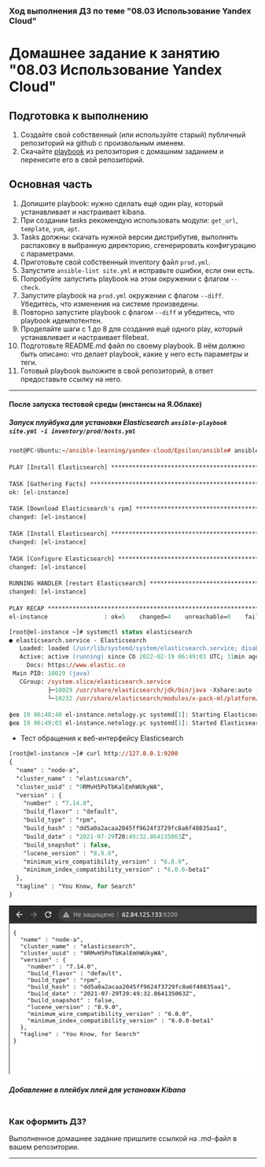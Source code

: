 ### Ход выполнения ДЗ по теме "08.03 Использование Yandex Cloud"

# Домашнее задание к занятию "08.03 Использование Yandex Cloud"

## Подготовка к выполнению
1. Создайте свой собственный (или используйте старый) публичный репозиторий на github с произвольным именем.
2. Скачайте [playbook](./playbook/) из репозитория с домашним заданием и перенесите его в свой репозиторий.

## Основная часть
1. Допишите playbook: нужно сделать ещё один play, который устанавливает и настраивает kibana.
2. При создании tasks рекомендую использовать модули: `get_url`, `template`, `yum`, `apt`.
3. Tasks должны: скачать нужной версии дистрибутив, выполнить распаковку в выбранную директорию, сгенерировать конфигурацию с параметрами.
4. Приготовьте свой собственный inventory файл `prod.yml`.
5. Запустите `ansible-lint site.yml` и исправьте ошибки, если они есть.
6. Попробуйте запустить playbook на этом окружении с флагом `--check`.
7. Запустите playbook на `prod.yml` окружении с флагом `--diff`. Убедитесь, что изменения на системе произведены.
8. Повторно запустите playbook с флагом `--diff` и убедитесь, что playbook идемпотентен.
9. Проделайте шаги с 1 до 8 для создания ещё одного play, который устанавливает и настраивает filebeat.
10. Подготовьте README.md файл по своему playbook. В нём должно быть описано: что делает playbook, какие у него есть параметры и теги.
11. Готовый playbook выложите в свой репозиторий, в ответ предоставьте ссылку на него.

---

#### После запуска тестовой среды (инстансы на Я.Облаке) 
##### Запуск плуйбука для установки Elasticsearch `ansible-playbook site.yml -i inventory/prod/hosts.yml `

```ps
root@PC-Ubuntu:~/ansible-learning/yandex-cloud/Epsilon/ansible# ansible-playbook site.yml -i inventory/prod/hosts.yml 

PLAY [Install Elasticsearch] *********************************************************************************************************************************************************************************

TASK [Gathering Facts] ***************************************************************************************************************************************************************************************
ok: [el-instance]

TASK [Download Elasticsearch's rpm] **************************************************************************************************************************************************************************
changed: [el-instance]

TASK [Install Elasticsearch] *********************************************************************************************************************************************************************************
changed: [el-instance]

TASK [Configure Elasticsearch] *******************************************************************************************************************************************************************************
changed: [el-instance]

RUNNING HANDLER [restart Elasticsearch] **********************************************************************************************************************************************************************
changed: [el-instance]

PLAY RECAP ***************************************************************************************************************************************************************************************************
el-instance                : ok=5    changed=4    unreachable=0    failed=0    skipped=0    rescued=0    ignored=0  
```

```ps
[root@el-instance ~]# systemctl status elasticsearch
● elasticsearch.service - Elasticsearch
   Loaded: loaded (/usr/lib/systemd/system/elasticsearch.service; disabled; vendor preset: disabled)
   Active: active (running) since Сб 2022-02-19 06:49:03 UTC; 11min ago
     Docs: https://www.elastic.co
 Main PID: 10029 (java)
   CGroup: /system.slice/elasticsearch.service
           ├─10029 /usr/share/elasticsearch/jdk/bin/java -Xshare:auto -Des.networkaddress.cache.ttl=60 -Des.networkaddress.cache.negative.ttl=10 -XX:+AlwaysPreTouch -Xss1m -Djava.awt.headless=true -Dfile...
           └─10232 /usr/share/elasticsearch/modules/x-pack-ml/platform/linux-x86_64/bin/controller

фев 19 06:48:40 el-instance.netology.yc systemd[1]: Starting Elasticsearch...
фев 19 06:49:03 el-instance.netology.yc systemd[1]: Started Elasticsearch.

```
*  Тест обращения к веб-интерфейсу Elasticsearch
```ps
[root@el-instance ~]# curl http://127.0.0.1:9200
{
  "name" : "node-a",
  "cluster_name" : "elasticsearch",
  "cluster_uuid" : "9RMvH5PoTbKalEmhWUkyWA",
  "version" : {
    "number" : "7.14.0",
    "build_flavor" : "default",
    "build_type" : "rpm",
    "build_hash" : "dd5a0a2acaa2045ff9624f3729fc8a6f40835aa1",
    "build_date" : "2021-07-29T20:49:32.864135063Z",
    "build_snapshot" : false,
    "lucene_version" : "8.9.0",
    "minimum_wire_compatibility_version" : "6.8.0",
    "minimum_index_compatibility_version" : "6.0.0-beta1"
  },
  "tagline" : "You Know, for Search"
}

```
![Страница сервера с Elasticsearch](/08-ansible-03-yandex/files/Elasticsearch-server-pages.png)

##### Добавление в плейбук плей для установки Kibana

```ps

```


### Как оформить ДЗ?

Выполненное домашнее задание пришлите ссылкой на .md-файл в вашем репозитории.

---
